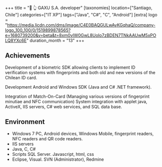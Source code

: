 +++
title = "🪪 👆️ GAXU S.A. developer"
[taxonomies]
location=["Santiago, Chile"]
categories=["IT XP"]
tags=["Java", "C#", "C", "Android"]
[extra]
logo = "https://media.licdn.com/dms/image/C4E0BAQGULwAyKGqhaQ/company-logo_100_100/0/1519899878565?e=1680739200&v=beta&t=8xm0vlW0GwL8UoIo7zBDEN7TNkAAUwM5xPOLQ8YXc6E"
duration_month = "13"
+++

## Achievements

Development of a biometric SDK allowing clients to implement ID verification systems with fingerprints and both old and new versions of the Chilean ID card.

Development Android and Windows SDK (Java and C# .NET framework).

Integration of Match-On-Card (Managing various versions of fingerprint minutiae and NFC communication)
System integration with applet java, ActiveX, IIS servers, C# web services, and SQL data base.

## Environment

- Windows 7 PC, Android devices, Windows Mobile, fingerprint readers, NFC readers and QR code readers.
- IIS servers
- Java, C, C#
- Scripts SQL Server. Javascript, html, css
- Eclipse, Visual. SVN (Administrator), Redmine
